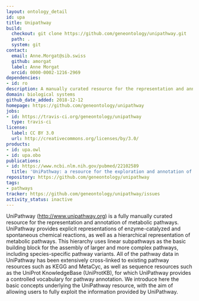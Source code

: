 ```yaml
---
layout: ontology_detail
id: upa
title: Unipathway
build:
  checkout: git clone https://github.com/geneontology/unipathway.git
  path: .
  system: git
contact:
  email: Anne.Morgat@sib.swiss
  github: amorgat
  label: Anne Morgat
  orcid: 0000-0002-1216-2969
dependencies:
- id: ro
description: A manually curated resource for the representation and annotation of metabolic pathways
domain: biological systems
github_date_added: 2018-12-12
homepage: https://github.com/geneontology/unipathway
jobs:
- id: https://travis-ci.org/geneontology/unipathway
  type: travis-ci
license:
  label: CC BY 3.0
  url: http://creativecommons.org/licenses/by/3.0/
products:
- id: upa.owl
- id: upa.obo
publications:
- id: https://www.ncbi.nlm.nih.gov/pubmed/22102589
  title: 'UniPathway: a resource for the exploration and annotation of metabolic pathways'
repository: https://github.com/geneontology/unipathway
tags:
- pathways
tracker: https://github.com/geneontology/unipathway/issues
activity_status: inactive
---
```


UniPathway (http://www.unipathway.org) is a fully manually curated resource for the representation and annotation of metabolic pathways. UniPathway provides explicit representations of enzyme-catalyzed and spontaneous chemical reactions, as well as a hierarchical representation of metabolic pathways. This hierarchy uses linear subpathways as the basic building block for the assembly of larger and more complex pathways, including species-specific pathway variants. All of the pathway data in UniPathway has been extensively cross-linked to existing pathway resources such as KEGG and MetaCyc, as well as sequence resources such as the UniProt KnowledgeBase (UniProtKB), for which UniPathway provides a controlled vocabulary for pathway annotation. We introduce here the basic concepts underlying the UniPathway resource, with the aim of allowing users to fully exploit the information provided by UniPathway.
